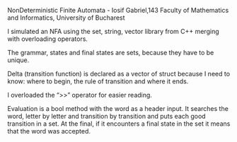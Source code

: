 NonDeterministic Finite Automata  - Iosif Gabriel,143
Faculty of Mathematics and Informatics, University of Bucharest

I simulated an NFA using the set, string, vector library from C++ merging with overloading operators.

The grammar, states and final states are sets, because they have to be unique.

Delta (transition function) is declared as a vector of  struct because I need to know: where to begin, the rule of transition and where it ends.

I overloaded the “>>” operator for easier reading.

Evaluation is a bool method with the word as a header input. It searches the word, letter by letter and transition by transition and puts each good transition in a set. At the final, if it encounters a final state in the set it means that the word was accepted.



